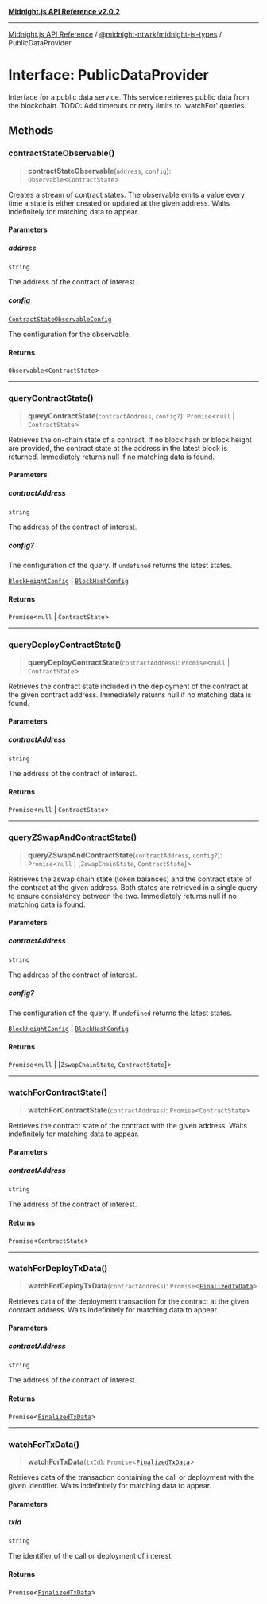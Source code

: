[**Midnight.js API Reference v2.0.2**](../../../README.md)

***

[Midnight.js API Reference](../../../packages.md) / [@midnight-ntwrk/midnight-js-types](../README.md) / PublicDataProvider

# Interface: PublicDataProvider

Interface for a public data service. This service retrieves public data from the blockchain.
TODO: Add timeouts or retry limits to 'watchFor' queries.

## Methods

### contractStateObservable()

> **contractStateObservable**(`address`, `config`): `Observable`\<`ContractState`\>

Creates a stream of contract states. The observable emits a value every time a state is either
created or updated at the given address.
Waits indefinitely for matching data to appear.

#### Parameters

##### address

`string`

The address of the contract of interest.

##### config

[`ContractStateObservableConfig`](../type-aliases/ContractStateObservableConfig.md)

The configuration for the observable.

#### Returns

`Observable`\<`ContractState`\>

***

### queryContractState()

> **queryContractState**(`contractAddress`, `config?`): `Promise`\<`null` \| `ContractState`\>

Retrieves the on-chain state of a contract. If no block hash or block height are provided, the
contract state at the address in the latest block is returned.
Immediately returns null if no matching data is found.

#### Parameters

##### contractAddress

`string`

The address of the contract of interest.

##### config?

The configuration of the query.
              If `undefined` returns the latest states.

[`BlockHeightConfig`](../type-aliases/BlockHeightConfig.md) | [`BlockHashConfig`](../type-aliases/BlockHashConfig.md)

#### Returns

`Promise`\<`null` \| `ContractState`\>

***

### queryDeployContractState()

> **queryDeployContractState**(`contractAddress`): `Promise`\<`null` \| `ContractState`\>

Retrieves the contract state included in the deployment of the contract at the given contract address.
Immediately returns null if no matching data is found.

#### Parameters

##### contractAddress

`string`

The address of the contract of interest.

#### Returns

`Promise`\<`null` \| `ContractState`\>

***

### queryZSwapAndContractState()

> **queryZSwapAndContractState**(`contractAddress`, `config?`): `Promise`\<`null` \| \[`ZswapChainState`, `ContractState`\]\>

Retrieves the zswap chain state (token balances) and the contract state of the contract at the
given address. Both states are retrieved in a single query to ensure consistency between the two.
Immediately returns null if no matching data is found.

#### Parameters

##### contractAddress

`string`

The address of the contract of interest.

##### config?

The configuration of the query.
              If `undefined` returns the latest states.

[`BlockHeightConfig`](../type-aliases/BlockHeightConfig.md) | [`BlockHashConfig`](../type-aliases/BlockHashConfig.md)

#### Returns

`Promise`\<`null` \| \[`ZswapChainState`, `ContractState`\]\>

***

### watchForContractState()

> **watchForContractState**(`contractAddress`): `Promise`\<`ContractState`\>

Retrieves the contract state of the contract with the given address.
Waits indefinitely for matching data to appear.

#### Parameters

##### contractAddress

`string`

The address of the contract of interest.

#### Returns

`Promise`\<`ContractState`\>

***

### watchForDeployTxData()

> **watchForDeployTxData**(`contractAddress`): `Promise`\<[`FinalizedTxData`](FinalizedTxData.md)\>

Retrieves data of the deployment transaction for the contract at the given contract address.
Waits indefinitely for matching data to appear.

#### Parameters

##### contractAddress

`string`

The address of the contract of interest.

#### Returns

`Promise`\<[`FinalizedTxData`](FinalizedTxData.md)\>

***

### watchForTxData()

> **watchForTxData**(`txId`): `Promise`\<[`FinalizedTxData`](FinalizedTxData.md)\>

Retrieves data of the transaction containing the call or deployment with the given identifier.
Waits indefinitely for matching data to appear.

#### Parameters

##### txId

`string`

The identifier of the call or deployment of interest.

#### Returns

`Promise`\<[`FinalizedTxData`](FinalizedTxData.md)\>
